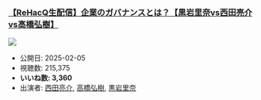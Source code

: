 ### [【ReHacQ生配信】企業のガバナンスとは？【黒岩里奈vs西田亮介vs高橋弘樹】](https://www.youtube.com/watch?v=ma24Hp6REWY)
[![](https://img.youtube.com/vi/ma24Hp6REWY/sddefault.jpg)](https://www.youtube.com/watch?v=ma24Hp6REWY)
-   公開日: 2025-02-05
-   視聴数: 215,375
-   **いいね数: 3,360**
-   出演者: [西田亮介](/rehacq_fan/people/西田亮介 "wikilink"), [高橋弘樹](/rehacq_fan/people/高橋弘樹 "wikilink"), [黒岩里奈](/rehacq_fan/people/黒岩里奈 "wikilink")
